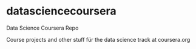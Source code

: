 datasciencecoursera
===================

Data Science Coursera Repo

Course projects and other stuff für the data science track at coursera.org
